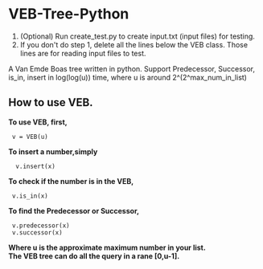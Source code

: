 # VEB-Tree-Python

1) (Optional) Run create_test.py to create input.txt (input files) for testing. <br />
2) If you don't do step 1, delete all the lines below the VEB class. Those lines are for reading input files to test.

A Van Emde Boas tree written in python.
Support Predecessor, Successor, is_in, insert in log(log(u)) time, where u is around 2^(2^max_num_in_list)

## How to use VEB.
**To use VEB, first,**
```
 v = VEB(u)
```
**To insert a number,simply**
```
  v.insert(x)
```

**To check if the number is in the VEB,**
```
 v.is_in(x)
```

**To find the Predecessor or Successor,**
```
 v.predecessor(x)
 v.successor(x)
```

**Where u is the approximate maximum number in your list.** <br />
**The VEB tree can do all the query in a rane [0,u-1].**

